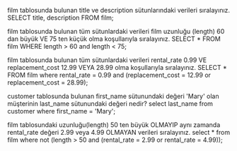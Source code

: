film tablosunda bulunan title ve description sütunlarındaki verileri sıralayınız.
SELECT title, description FROM film;

film tablosunda bulunan tüm sütunlardaki verileri film uzunluğu (length) 60 dan büyük VE 75 ten küçük olma koşullarıyla sıralayınız.
SELECT * FROM film WHERE length > 60 and length < 75;

film tablosunda bulunan tüm sütunlardaki verileri rental_rate 0.99 VE replacement_cost 12.99 VEYA 28.99 olma koşullarıyla sıralayınız.
SELECT * FROM film where rental_rate = 0.99 and (replacement_cost = 12.99 or replacement_cost = 28.99);

customer tablosunda bulunan first_name sütunundaki değeri 'Mary' olan müşterinin last_name sütunundaki değeri nedir?
select last_name from customer where first_name = 'Mary';

film tablosundaki uzunluğu(length) 50 ten büyük OLMAYIP aynı zamanda rental_rate değeri 2.99 veya 4.99 OLMAYAN verileri sıralayınız.
select * from film where not (length > 50 and (rental_rate = 2.99 or rental_rate = 4.99));
